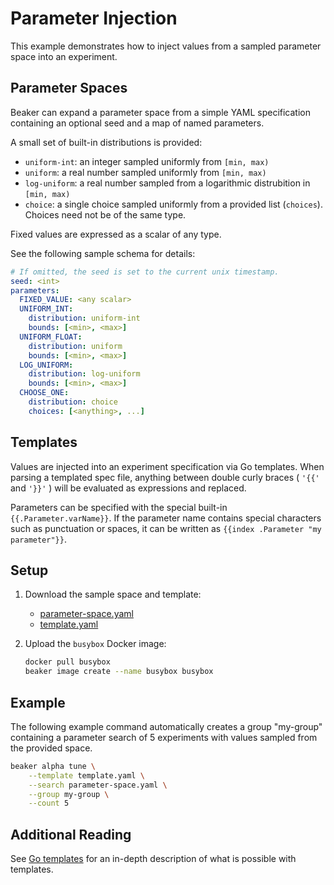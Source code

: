 # Parameter Injection

This example demonstrates how to inject values from a sampled parameter space
into an experiment.

## Parameter Spaces

Beaker can expand a parameter space from a simple YAML specification containing
an optional seed and a map of named parameters.

A small set of built-in distributions is provided:
- `uniform-int`: an integer sampled uniformly from `[min, max)`
- `uniform`: a real number sampled uniformly from `[min, max)`
- `log-uniform`: a real number sampled from a logarithmic distrubition in `[min, max)`
- `choice`: a single choice sampled uniformly from a provided list (`choices`).
   Choices need not be of the same type.

Fixed values are expressed as a scalar of any type.

See the following sample schema for details:
```yaml
# If omitted, the seed is set to the current unix timestamp.
seed: <int> 
parameters:
  FIXED_VALUE: <any scalar>
  UNIFORM_INT:
    distribution: uniform-int
    bounds: [<min>, <max>]
  UNIFORM_FLOAT:
    distribution: uniform
    bounds: [<min>, <max>]
  LOG_UNIFORM:
    distribution: log-uniform
    bounds: [<min>, <max>]
  CHOOSE_ONE:
    distribution: choice
    choices: [<anything>, ...]
```

## Templates

Values are injected into an experiment specification via Go templates. When
parsing a templated spec file, anything between double curly braces ( `'{{'` and
`'}}'` ) will be evaluated as expressions and replaced.

Parameters can be specified with the special built-in `{{.Parameter.varName}}`.
If the parameter name contains special characters such as punctuation or spaces,
it can be written as `{{index .Parameter "my parameter"}}`.

## Setup

1. Download the sample space and template:
   - [parameter-space.yaml](./parameter-space.yaml)
   - [template.yaml](./template.yaml)

1. Upload the `busybox` Docker image:
   ```bash
   docker pull busybox
   beaker image create --name busybox busybox
   ```

## Example

The following example command automatically creates a group "my-group" containing
a parameter search of 5 experiments with values sampled from the provided space.

```bash
beaker alpha tune \
    --template template.yaml \
    --search parameter-space.yaml \
    --group my-group \
    --count 5
```

## Additional Reading

See [Go templates](https://golang.org/pkg/text/template/) for an in-depth
description of what is possible with templates.
